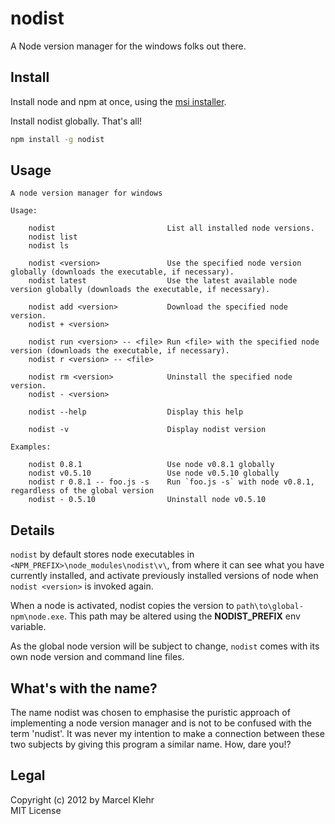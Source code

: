 # nodist
A Node version manager for the windows folks out there.

## Install
Install node and npm at once, using the [msi installer](http://nodejs.org/#download).

Install nodist globally. That's all!
```sh
npm install -g nodist
```

## Usage
```
A node version manager for windows

Usage:

    nodist                         List all installed node versions.
    nodist list
    nodist ls

    nodist <version>               Use the specified node version globally (downloads the executable, if necessary).
    nodist latest                  Use the latest available node version globally (downloads the executable, if necessary).

    nodist add <version>           Download the specified node version.
    nodist + <version>

    nodist run <version> -- <file> Run <file> with the specified node version (downloads the executable, if necessary).
    nodist r <version> -- <file>

    nodist rm <version>            Uninstall the specified node version.
    nodist - <version>

    nodist --help                  Display this help

    nodist -v                      Display nodist version

Examples:

    nodist 0.8.1                   Use node v0.8.1 globally
    nodist v0.5.10                 Use node v0.5.10 globally
    nodist r 0.8.1 -- foo.js -s    Run `foo.js -s` with node v0.8.1, regardless of the global version
    nodist - 0.5.10                Uninstall node v0.5.10
```

## Details
`nodist` by default stores node executables in `<NPM_PREFIX>\node_modules\nodist\v\`, from where it can see what you have currently installed, and activate previously installed versions of node when `nodist <version>` is invoked again.

When a node is activated, nodist copies the version to `path\to\global-npm\node.exe`. This path may be altered using the **NODIST_PREFIX** env variable.

As the global node version will be subject to change, `nodist` comes with its own node version and command line files.

## What's with the name?
The name nodist was chosen to emphasise the puristic approach of implementing a node version manager and is not to be confused with the term 'nudist'. It was never my intention to make a connection between these two subjects by giving this program a similar name. How, dare you!?

## Legal
Copyright (c) 2012 by Marcel Klehr  
MIT License
